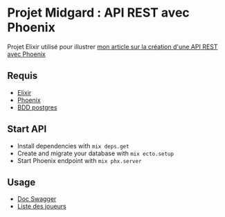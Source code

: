 # Projet Midgard : API REST avec Phoenix

Projet Elixir utilisé pour illustrer [mon article sur la création d'une API REST avec Phoenix](https://www.julien.rollin.com/posts/affichage-temps-reel-de-millions-utilisateurs-avec-elixir-et-react-partie-1-creation-api-rest)


## Requis

* [Elixir](https://elixir-lang.org/)
* [Phoenix](https://phoenixframework.org/)
* [BDD postgres](https://hub.docker.com/_/postgres)


## Start API

  * Install dependencies with `mix deps.get`
  * Create and migrate your database with `mix ecto.setup`
  * Start Phoenix endpoint with `mix phx.server`

## Usage

* [Doc Swagger](http://localhost:4000/api/swagger/index.html#/)
* [Liste des joueurs](http://localhost:4000/api/players)